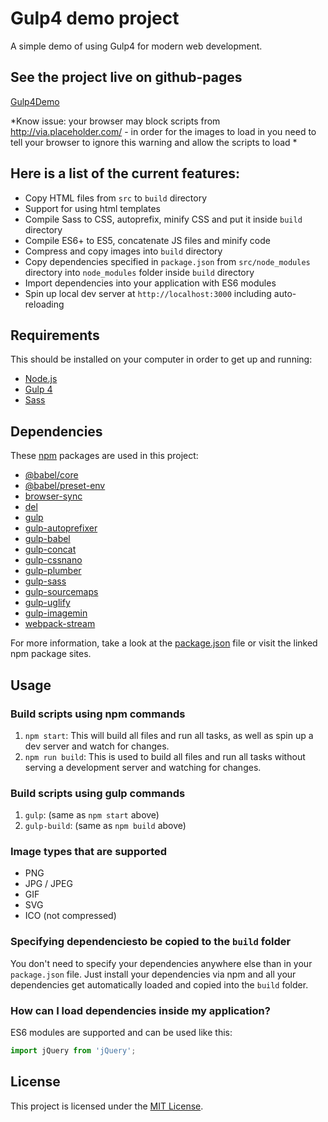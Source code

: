 # Gulp4 demo project
A simple demo of using Gulp4 for modern web development.

## See the project live on github-pages
[Gulp4Demo](https://skyrousse.github.io/Gulp-FrontEnd-Test/)

*Know issue: your browser may block scripts from http://via.placeholder.com/  - in order for the images to load in you need to tell your browser to ignore this warning and allow the scripts to load *

## Here is a list of the current features:

- Copy HTML files from `src` to `build` directory
- Support for using html templates
- Compile Sass to CSS, autoprefix, minify CSS and put it inside `build` directory
- Compile ES6+ to ES5, concatenate JS files and minify code
- Compress and copy images into `build` directory
- Copy dependencies specified in `package.json` from `src/node_modules` directory into `node_modules` folder inside `build` directory
- Import dependencies into your application with ES6 modules
- Spin up local dev server at `http://localhost:3000` including auto-reloading

## Requirements
This should be installed on your computer in order to get up and running:

- [Node.js](https://nodejs.org/en/)
- [Gulp 4](https://gulpjs.com/)
- [Sass](http://sass-lang.com/)

## Dependencies
These [npm](https://www.npmjs.com/) packages are used in this project:

- [@babel/core](https://www.npmjs.com/package/@babel/core)
- [@babel/preset-env](https://www.npmjs.com/package/@babel/preset-env)
- [browser-sync](https://www.npmjs.com/package/browser-sync)
- [del](https://www.npmjs.com/package/del)
- [gulp](https://www.npmjs.com/package/gulp)
- [gulp-autoprefixer](https://www.npmjs.com/package/gulp-autoprefixer)
- [gulp-babel](https://www.npmjs.com/package/gulp-babel)
- [gulp-concat](https://www.npmjs.com/package/gulp-concat)
- [gulp-cssnano](https://www.npmjs.com/package/gulp-cssnano)
- [gulp-plumber](https://www.npmjs.com/package/gulp-plumber)
- [gulp-sass](https://www.npmjs.com/package/gulp-sass)
- [gulp-sourcemaps](https://www.npmjs.com/package/gulp-sourcemaps)
- [gulp-uglify](https://www.npmjs.com/package/gulp-uglify)
- [gulp-imagemin](https://www.npmjs.com/package/gulp-imagemin)
- [webpack-stream](https://www.npmjs.com/package/webpack-stream)

For more information, take a look at the [package.json]((https://github.com/SkyRousse/Gulp-FrontEnd-Test/blob/master/package.json)) file or visit the linked npm package sites.

## Usage

### Build scripts using npm commands

1. `npm start`: This will build all files and run all tasks, as well as spin up a dev server and watch for changes.
2. `npm run build`: This is used to build all files and run all tasks without serving a development server and watching for changes.

### Build scripts using gulp commands

1. `gulp`: (same as `npm start` above)
2. `gulp-build`: (same as `npm build` above)


### Image types that are supported

- PNG
- JPG / JPEG
- GIF
- SVG
- ICO (not compressed)

### Specifying dependenciesto be copied to the `build` folder
You don't need to specify your dependencies anywhere else than in your `package.json` file.
Just install your dependencies via npm and all your dependencies get automatically loaded and copied into the `build` folder.

### How can I load dependencies inside my application?
ES6 modules are supported and can be used like this:

```js
import jQuery from 'jQuery';
```

## License
This project is licensed under the [MIT License](https://github.com/SkyRousse/Gulp-FrontEnd-Test/blob/master/LICENSE).
